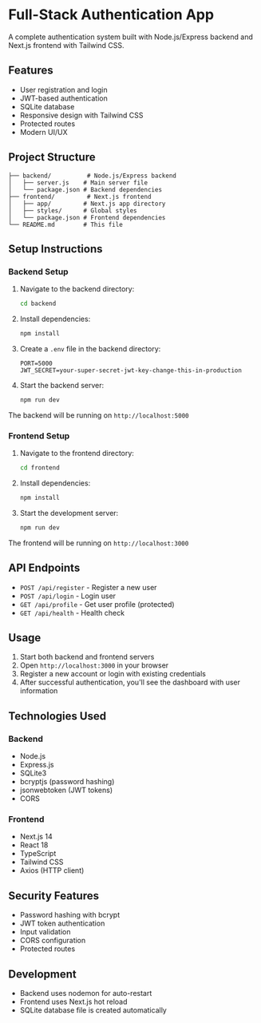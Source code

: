 # Full-Stack Authentication App

A complete authentication system built with Node.js/Express backend and Next.js frontend with Tailwind CSS.

## Features

- User registration and login
- JWT-based authentication
- SQLite database
- Responsive design with Tailwind CSS
- Protected routes
- Modern UI/UX

## Project Structure

```
├── backend/          # Node.js/Express backend
│   ├── server.js    # Main server file
│   └── package.json # Backend dependencies
├── frontend/         # Next.js frontend
│   ├── app/         # Next.js app directory
│   ├── styles/      # Global styles
│   └── package.json # Frontend dependencies
└── README.md        # This file
```

## Setup Instructions

### Backend Setup

1. Navigate to the backend directory:
   ```bash
   cd backend
   ```

2. Install dependencies:
   ```bash
   npm install
   ```

3. Create a `.env` file in the backend directory:
   ```
   PORT=5000
   JWT_SECRET=your-super-secret-jwt-key-change-this-in-production
   ```

4. Start the backend server:
   ```bash
   npm run dev
   ```

The backend will be running on `http://localhost:5000`

### Frontend Setup

1. Navigate to the frontend directory:
   ```bash
   cd frontend
   ```

2. Install dependencies:
   ```bash
   npm install
   ```

3. Start the development server:
   ```bash
   npm run dev
   ```

The frontend will be running on `http://localhost:3000`

## API Endpoints

- `POST /api/register` - Register a new user
- `POST /api/login` - Login user
- `GET /api/profile` - Get user profile (protected)
- `GET /api/health` - Health check

## Usage

1. Start both backend and frontend servers
2. Open `http://localhost:3000` in your browser
3. Register a new account or login with existing credentials
4. After successful authentication, you'll see the dashboard with user information

## Technologies Used

### Backend
- Node.js
- Express.js
- SQLite3
- bcryptjs (password hashing)
- jsonwebtoken (JWT tokens)
- CORS

### Frontend
- Next.js 14
- React 18
- TypeScript
- Tailwind CSS
- Axios (HTTP client)

## Security Features

- Password hashing with bcrypt
- JWT token authentication
- Input validation
- CORS configuration
- Protected routes

## Development

- Backend uses nodemon for auto-restart
- Frontend uses Next.js hot reload
- SQLite database file is created automatically
